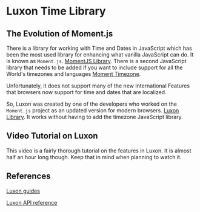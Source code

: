 # Luxon Time Library

## The Evolution of Moment.js

There is a library for working with Time and Dates in JavaScript which has been the most used library for enhancing what vanilla JavaScript can do. It is known as `Moment.js`. [MomentJS Library](http://momentjs.com/).  There is a second JavaScript library that needs to be added if you want to include support for all the World's timezones and languages [Moment Timezone](http://momentjs.com/timezone/).

Unfortunately, it does not support many of the new International Features that browsers now support for time and dates that are localized.

So, Luxon was created by one of the developers who worked on the `Moment.js` project as an updated version for modern browsers. [Luxon Library](https://moment.github.io/luxon/). It works without having to add the timezone JavaScript library.

## Video Tutorial on Luxon

This video is a fairly thorough tutorial on the features in Luxon. It is almost half an hour long though. Keep that in mind when planning to watch it.

<YouTube
    title="Luxon Tutorial"
    url="https://www.youtube.com/embed/vAuUzEwTbck"
/>

## References

[Luxon guides](https://moment.github.io/luxon/docs/index.html)

[Luxon API reference](https://moment.github.io/luxon/docs/identifiers.html)
